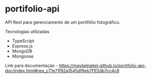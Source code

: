 # portifolio-api

API Rest para gerenciamento de um portifólio fotográfico.

Tecnologias utilizadas
- TypeScript
- Express.js
- MongoDB
- Mongoose

Link para documentação - https://maykelnekel.github.io/portifolio-api-doc/index.html#req_c71e71f92a1545df9eb7f1f2db7cc4c8
